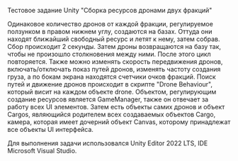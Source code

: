 Тестовое задание Unity "Сборка ресурсов дронами двух фракций"

Одинаковое количество дронов от каждой фракции, регулируемое ползунком в правом нижнем углу, создаются на базах. Оттуда они находят ближайший свободный ресурс и летят к нему, затем собрав. Сбор происходит 2 секунды.
Затем дроны возвращаются на базу так, чтобы не произошло столкновения между ними. После этого цикл повторяется. Также можно изменять скорость передвижения дронов, включать/отключать показ путей дронов, изменять частоту создания груза, а по бокам экрана находятся счетчики очков фракций.
Поиск путей и движение дронов происходит в скрипте "Drone Behaviour", который висит на каждом объекте drone.
Объектом, регулирующим создание ресурсов является GameManager, также он отвечает за работу всех UI элементов.
Затем есть объекты самих дронов и объект Cargos, являющийся родителем всех создаваемых объектов Cargo, камера, которая имеет дочерний объект Canvas, которому принадлежат все объекты UI интерфейса.

Для выполнения задачи использовался Unity Editor 2022 LTS, IDE Microsoft Visual Studio.
